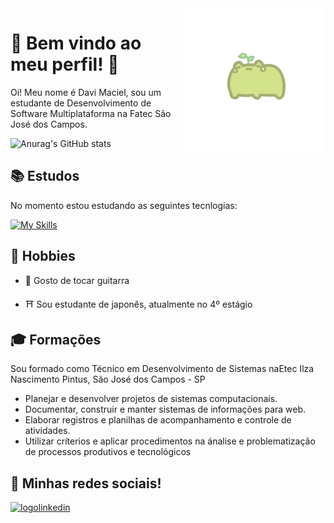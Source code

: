 <img src="sapofofo.png" alt="logosapo" align="right" />

# 🎃 Bem vindo ao meu perfil! 🎃

Oi! Meu nome é Davi Maciel, sou um estudante de Desenvolvimento de Software Multiplataforma na Fatec São José dos Campos.

![Anurag's GitHub stats](https://github-readme-stats.vercel.app/api?username=DfMaciel&show_icons=true&theme=radical)

## 📚 Estudos

No momento estou estudando as seguintes tecnlogias:

[![My Skills](https://skillicons.dev/icons?i=js,html,css,flask,aws,figma,linux,python,bootstrap,docker,git,mysql,php)](https://skillicons.dev)

## 🎨 Hobbies

* 🎸 Gosto de tocar guitarra

* ⛩️ Sou estudante de japonês, atualmente no 4º estágio

## 🎓 Formações

Sou formado como Técnico em Desenvolvimento de Sistemas naEtec Ilza Nascimento Pintus, São José dos Campos - SP

* Planejar e desenvolver projetos de sistemas computacionais.
* Documentar, construir e manter sistemas de informações para web.
* Elaborar registros e planilhas de acompanhamento e controle de atividades.
* Utilizar críterios e aplicar procedimentos na ánalise e problematização de processos produtivos e tecnológicos

## 📸 Minhas redes sociais!

<a href="https://www.linkedin.com/in/dfmaciel"> <img src="https://img.shields.io/badge/LinkedIn-0077B5?style=for-the-badge&logo=linkedin&logoColor=white" alt="logolinkedin"/> </a>


<!--
**DfMaciel/dfmaciel** is a ✨ _special_ ✨ repository because its `README.md` (this file) appears on your GitHub profile.

Here are some ideas to get you started:

- 🔭 I’m currently working on ...
- 🌱 I’m currently learning ...
- 👯 I’m looking to collaborate on ...
- 🤔 I’m looking for help with ...
- 💬 Ask me about ...
- 📫 How to reach me: ...
- 😄 Pronouns: ...
- ⚡ Fun fact: ...
-->
